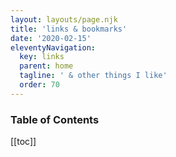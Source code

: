 ```yaml
---
layout: layouts/page.njk
title: 'links & bookmarks'
date: '2020-02-15'
eleventyNavigation:
  key: links
  parent: home
  tagline: ' & other things I like'
  order: 70
---
```


<h3>Table of Contents</h3>

[[toc]] <!-- For Top of File link-->

